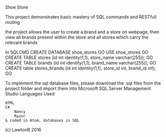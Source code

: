 Shoe Store

This project demonstrates basic mastery of SQL commands and RESTfull routing

the project allows the user to create a brand and a store on webpage, then view all brands present within the store and all stores which carry the relevant brands

In SQLCMD
CREATE DATABASE shoe_stores
GO
USE shoe_stores
GO
CREATE TABLE stores (id int identity(1,1), store_name varchar(255));
GO
CREATE TABLE brands (id int identity(1,1), brand_name varchar(255));
GO
CREATE table stores_brands (id int identity(1,1), store_id int, brand_id int);
GO

To implement the sql database files, please download the .sql files from the project folder and import them into Microsoft SQL Server Management Studio
Languages Used

    HTML
    C#
        Nancy
        Razor
    & coded in Atom, databases in SQL

(c) LawtonB 2016
